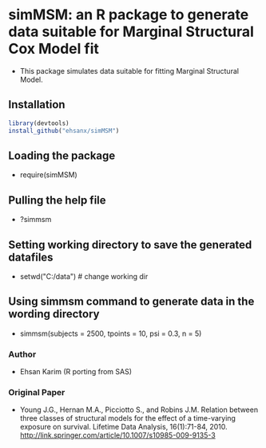 # simMSM: an R package to generate data suitable for Marginal Structural Cox Model fit
* This package simulates data suitable for fitting Marginal Structural Model.

## Installation
```R
library(devtools)
install_github("ehsanx/simMSM")
```

## Loading the package
* require(simMSM)

## Pulling the help file
* ?simmsm

## Setting working directory to save the generated datafiles
* setwd("C:/data") # change working dir

## Using simmsm command to generate data in the wording directory
* simmsm(subjects = 2500, tpoints = 10, psi = 0.3, n = 5)

### Author 
* Ehsan Karim (R porting from SAS)

### Original Paper
* Young J.G., Hernan M.A., Picciotto S., and Robins J.M. Relation between three classes of structural models for the effect of a time-varying exposure on survival. Lifetime Data Analysis, 16(1):71-84, 2010. http://link.springer.com/article/10.1007/s10985-009-9135-3
